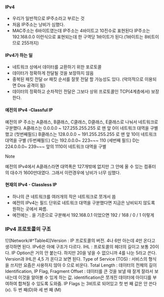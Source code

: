 #### IPv4
- 우리가 일반적으로 IP주소라고 부르는 것
- 처음 IP주소는  낭비가 심했다.
- MAC주소는 6바이트였는데 IP주소는 4바이트고 10진수로 표현된다 IP주소는 192.168.0.0 이런식으로 표현되는데 한 구역당 1바이트가 된다.(1바이트는 8비트이므로 255까지) 

#### IPv4가 하는 일
- 네트워크 상에서 데이터를 교환하기 위한 포로토콜
- 데이터가 정확하게 전달될 것을 보장하지 않음
- 중복된 패킷 전달 or 패킷 순서를 잘못 전달 할 가능성도 있다. (악의적으로 이용되면 Dos 공격이 됨)
- 데이터의 정확하고 순차적인 전달은 그보다 상위 프로토콜인 TCP(4계층에서) 보장한다.

#### 예전의 IPv4 -Classful IP
예전의 IP 주소는 A클래스, B클래스, C클래스, D클래스, E클래스로 나눠서 네트워크로 구분했다.
A클래스는 0.0.0.0 ~ 127.255.255.255 로 맨 앞 0이 네트워크 대역을 구별했고 (첫번째필드)
B클래스는 128.0.0.0 ~ 191.255.255.255 로 맨 앞 10이 네트워크 대역을 구별 (두번째필드)
C는 192.0.0.0~ 223~~~ 110 (세번째 필드)
D는 224.0.0.0~ 239~~~ 앞의 1110이 네트워크 대역을 구별

> [!NOTE]
> 예전의 IPv4에서 A클래스라면 대역폭은 127개밖에 없지만 그 안에 올 수 있는 컴퓨터의 대수가 1600만대였다. 그래서 이런경우에 낭비가 너무 심했다.

#### 현재의 IPv4 - Classless IP
- 하나의 큰 네트워크를 여러개의 작은 네트워크로 쪼개서 씀
- 예전의 IPv4는 필드 단위로 네트워크 대역을 구분했다면 지금은 낭비되지 않도록 원하는 곳에서 짜름.
- 예전에는 . 을 기준으로 구분해서 192.168.0.1 이었으면 192 / 168 / 0 / 1 이렇게 

### IPv4 프로토콜의 구조
![![Network/#^Table4]]Version : IP 프로토콜의 버전. 4나 6만 아는데 4만 온다고 생각하면 된다. IPv6은 아예 구조가 다르다.
IHL : 프로토콜의 헤더의 길이고 보통 20이다. IP Option은 거의 안 붙는다. 하지만 20을 넣을 수 없으니까 4를 나눈 5라고 쓴다.  Version과 IHL은 4,5 가 온다고 보면 된다.
Type of Service (TOS) : 서비스의 형식을 쓰지만 요즘은 사용하지 않아 0 으로 비운다.
Total Length : 데이터의 전체의 길이
Identification, IP Flag, Fragment Offset : 데이터를 큰 것을 보낼 때 잘게 잘라서 보내는데 이것을 알아볼 수 있게 하는 값. identification은 쪼개진 데이터에 아이디를 부여하여 합쳐질 수 있도록 도와줌. IP Flags 는 3비트로 되어있고 첫 번 째 값은 안 쓴다 (x). 두 번 째(D)와 세 번 째 (M) 